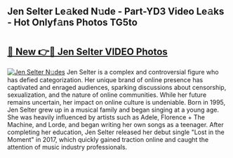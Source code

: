 ## Jen Selter Le𝚊ked N𝚞de - Part-YD3 Video Le𝚊ks - Hot Onlyf𝚊ns Photos TG5to

# <h2><a href="http://ab4743.deff.icu/?id=Jen+Selter">🔗 New 👉🔴 Jen Selter VIDEO Photos</a></h2>

[![Jen Selter N𝚞des](https://i.imgur.com/rIISA9y.gif)](http://ab4743.deff.icu/?id=Jen+Selter)
Jen Selter is a complex and controversial figure who has defied categorization. Her unique brand of online presence has captivated and enraged audiences, sparking discussions about censorship, sexualization, and the nature of online communities. While her future remains uncertain, her impact on online culture is undeniable. Born in 1995, Jen Selter grew up in a musical family and began singing at a young age. She was heavily influenced by artists such as Adele, Florence + The Machine, and Lorde, and began writing her own songs as a teenager. After completing her education, Jen Selter released her debut single "Lost in the Moment" in 2017, which quickly gained traction online and caught the attention of music industry professionals.
